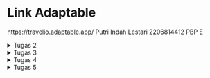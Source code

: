 <h1>Link Adaptable</h1>

https://travelio.adaptable.app/
Putri Indah Lestari
2206814412 
PBP E

<details>
<summary>Tugas 2</summary>
Implementasi Model-View-Template (MVT) pada Django
    
<h1>Jelaskan bagaimana cara kamu mengimplementasikan checklist di atas secara step-by-step (bukan hanya sekadar mengikuti tutorial)</h1>

Langkah 1: Membuat direktori dengan nama travelio di git dan menambahkan dependencies. Setelah itu saya membuat proyek Django dengan nama travelio dengan perintah django-admin startproject travelio .

Langkah 2: Membuat aplikasi main di proyek Django. Setelah menjalankan perintah di langkah 1, terbentuk direktori main. Lalu, jalankan python manage.py startapp main dan tambahkan 'main' ke list INSTALLED_APPS di settings.py (berdasarkan tutorial).
```python
INSTALLED_APPS = [
    'django.contrib.admin',
    'django.contrib.auth',
    'django.contrib.contenttypes',
    'main', 
    'django.contrib.sessions',
    'django.contrib.messages',
    'django.contrib.staticfiles',
]
```

Langkah 3: Routing di proyek dengan membuat berkas urls.py di direktori main.
```python
from django.urls import path
from main.views import show_main

app_name = 'main'

urlpatterns = [
    path('', show_main, name='show_main'),
]
```

Setelah itu, buka urls.py di direktori travelio. Import fungsi include from django.url agar adaptable bisa diakses.
```python
from django.contrib import admin
from django.urls import path
from django.urls import path, include


urlpatterns = [
    path('admin/', admin.site.urls),
    path('', include('main.urls')),
]
```

Langkah 4: Membuat model di aplikasi main dan mengisi dengan atribut name, amount, dan description, lalu migrasi model.
```python
from django.db import models

class Product(models.Model):
    name = models.CharField(max_length=255)
    amount = models.IntegerField()
    description = models.TextField()

```

Langkah 5: Mengimpor fungsi render di views.py dan menambahkan fungsi untuk dikembalikan ke template HTML.
```python
def show_main(request):
    context = {
        'name': 'Putri Indah Lestari',
        'class' : 'PBP E'
    }

    return render(request, "main.html", context)
```

Langkah 6: Melakukan git add commpit push di repositori travelio. Lalu, melakukan deployment aplikasi pada adaptable.

<h1>Buatlah bagan yang berisi request client ke web aplikasi berbasis Django beserta responnya dan jelaskan pada bagan tersebut kaitan antara urls.py, views.py, models.py, dan berkas html.</h1>

<h2>Bagan di bawah berisi request client ke web aplikasi berbasis Django. Panah yang mulai dari client menunjukan request client. Panah yang menuju client menunjukkan response.</h2>

[![Add-a-little-bit-of-body-text.png](https://i.postimg.cc/YqH85Q6T/Add-a-little-bit-of-body-text.png)](https://postimg.cc/jCMzNwkh)

<h1>Jelaskan mengapa kita menggunakan virtual environment? Apakah kita tetap dapat membuat aplikasi web berbasis Django tanpa menggunakan virtual environment?</h1>

Virtual environment adalah lingkungan isolasi dalam pengembangan softwase (web Django) yang tujuannya untuk:
- Isolasi dependensi: Venv memungkinkan mengelola dependensi proyek secara terpisah. Hal ini penting ketika kita bekerja pada proyek yang rawan terjadi konflik. 
- Keamanan: Venc dapat menghindari perubahan atau penyusupan berkas diluar kendali.
- Kontrol versi: Kita dapat membuat daftar dependensi proyek dan mengontrol versi yang digunakan untuk mereproduksi lingkungan pengembangan, uji, dan produksi.

Kita juga bisa membuat website berbasis Django tanpa venv, namun tidak dianjurkan karena tidak memiliki kelebihan-kelebihan di atas dan membuat pengerjaan menjadi lebih rumit. Maka dari itu, kita dianjurkan menggunakan venv dalam proyek pengembangan Django.

<h1>Jelaskan apakah itu MVC, MVT, MVVM dan perbedaan dari ketiganya.</h1>
MVC (Model View Controller), MVT (Model View Template), MVVM (Model View ViewModel) merupakan design arsitektur dalam pengembangan software. Berikut ini adalah penjelasan mengenai masing-masing pola dan perbedaannya:
1. Model View Controller (MVC)
- Model: Mengelola data aplikasi dan menjalankan logika bisnis.
- View: Menampilkan data dan informasi model ke pengguna 
- Controller: Menghubungkan dan mengontrol model dan view, mengatur alur aplikasi, dan menerima masukan pengguna.

2. Model View Template (MVT)
- Model: Mengelola data dan dan menjalankan logika bisnis.
- View: Menampilkan data ke pengguna.
- Template: Mengatur cara data yang ditampilkan dalam view. Berisi HTML yang bisa disisipkan data dari model.

3. Model View ViewModel (MVVM)
- Model: Mengelola data dan dan menjalankan logika bisnis.
- View: Menampilkan data ke pengguna.
- ViewModel: Perantara model dan view, mengubah data dari model jadi format yang bisa ditampilkan oleh view, menangani tindakan pengguna yang diteruskan ke model.

Perbedaan ketiganya adalah cara mengatur interaksi antara model, view, dan pengontrol. Di mana MVC merupakan pola yang sudah digunakan dalam berbagai kerangka kerja web, MVT adalah variasi Django dengan template untuk tampilan, sedangkan MVVM digunakan dalam pengembangan aplikasi desktop dan aplikasi berbasis interface yang kompleks.
</details>

<details>
<summary>Tugas 3</summary>
Implementasi Form dan Data Delivery pada Django
    
<h1>Apa perbedaan antara form POST dan form GET dalam Django?</h1>

- Form POST: Mengirim data melalui permintaan HTTP POST dengan mengirimkan formulir pendaftaran atau mengirim data yang akan disimpan ke server kemudian menerima kembali responsnya. Data yang dikirim melalui POST cenderung lebih aman karena tidak terlihat dalam URL (cocok untuk data sensitif, seperti password). 
POST tidak memiliki batasan ukuran data yang ketat, sehingga lebih cocok untuk mengirim data yang besar. 
- Form GET: Mengirim data melalui URL, yang terlihat dalam tautan dan biasanya digunakan untuk mengirim data yang tidak sensitif. 
GET memiliki batasan ukuran data yang lebih kecil, tergantung pada server dan browser. GET lebih tidak aman karena data dapat terlihat oleh siapa saja yang melihat URL dan dapat dibagikan sebagai tautan.

<h1>Apa perbedaan utama antara XML, JSON, dan HTML dalam konteks pengiriman data?</h1>

Dalam konteks pengiriman data, berikut adalah perbedaan utama dari XML, JSON, dan HTML:
- XML (eXtensible Markup Language): XML adalah format teks yang digunakan untuk menyusun dan mengirim data dalam struktur hierarkis/pohon. Biasanya digunakan untuk menyimpan dan berbagi data antar aplikasi, seperti web service dan pembuatan dokumen. XML bisa digunakan dalam C++, Java, atau Python. Kesimpulannya, XML fokus pada struktur data.

- JSON (JavaScript Object Notation): JSON adalah format teks yang mudah dibaca manusia maupun mesin yang digunakan untuk pertukaran data. JSON memiliki struktur data yang mirip objek JavaScript dan sering digunakan dalam pengembangan web dan API. Kesimpulannya, JSON fokus mentransfer data dengan struktur yang mudah dibaca.

- HTML (HyperText Markup Language): HTML adalah bahasa markup untuk membuat aplikasi dan halaman web. HTML digunakan untuk menampilkan data, mengubah teks menjadi gambar, dan bagaimana dokumen diakses di browser. Tetapi, HTML tidak dirancang untuk pertukaran data melalui jaringan seperti XML atau JSON. Kesimpulannya, HTML fokus bagaimana penyajian data.

<h1>Mengapa JSON sering digunakan dalam pertukaran data antara aplikasi web modern?</h1>

JSON sering digunakan dalam pertukaran daya antara aplikasi dan web modern karena sifatnya yang:

- Ringan: JSON adalah format teks yang ringan, mudah dibaca, mudah dikirim, dan efisien untuk aplikasi web.

- Mudah Dibaca: JSON mudah dibaca oleh bahasa manusia dan komputer, sehingga mudah untuk dipahami dan dimanipulasi datanya.

- Bahasa Agnostik: JSON dapat digunakan dengan berbagai bahasa pemrograman. Hal ini berguna dalam pertukaran data antar platform.

- Struktur Data Sederhana: JSON memiliki struktur data yang sederhana dan mudah dipahami, tidak seperti format lainnya.

- Fleksibilitas dalam Representasi Data: JSON memungkinkan representasi fleksibel dari berbagai jenis data seperti tipe data string dan integer, serta struktur yang lebih kompleks seperti objek dan array.

<h1> Jelaskan bagaimana cara kamu mengimplementasikan checklist di atas secara step-by-step (bukan hanya sekadar mengikuti tutorial).</h1>

a. Buat Input Form untuk Menambahkan Objek pada App Sebelumnya
- Langkah pertama membuat berkas baru di direktori main (forms.py) yang berisi:
```python
from django.forms import ModelForm
from main.models import Product

class ProductForm(ModelForm):
    class Meta:
        model = Product
        fields = ["name", "amount", "description"]
```
- Modifikasi (views.py) dengan mengimport modul dan fungsi create_product
```python
def create_product(request):
    form = ProductForm(request.POST or None)

    if form.is_valid() and request.method == "POST":
        form.save()
        return HttpResponseRedirect(reverse('main:show_main'))

    context = {'form': form}
    return render(request, "create_product.html", context)
```
- Mengubah fungsi show_main
- Menambahkan path di bawah ke urlpattern
```python
path('create-product', create_product, name='create_product'),
```
- Membuat berkas HTML (create_product.html) di direktori main/templates yang berisi:
```html
{% extends 'base.html' %} 

{% block content %}
<h1>Add New Product</h1>

<form method="POST">
    {% csrf_token %}
    <table>
        {{ form.as_table }}
        <tr>
            <td></td>
            <td>
                <input type="submit" value="Add Product"/>
            </td>
        </tr>
    </table>
</form>

{% endblock %}
```
b. Menambahkan 5 Fungsi Views (melihat objek yang sudah ditambahkan).
- Dengan format HTML, XML, JSON, XML by ID, dan JSON by ID.
- Import
```python
from django.http import HttpResponseRedirect
from main.forms import ProductForm
from django.urls import reverse
from main.models import Product
from django.http import HttpResponse
from django.core import serializers
```
- Buat fungsi create_product untuk menampilkan data produk di HTML.
- Megubah fungsi show_main pada berkas views.py
```python
def show_main(request):
    products = Product.objects.all()

    context = {
        'name': 'Putri Indah Lestari', # Nama kamu
        'class': 'PBP E', # Kelas PBP kamu
        'products': products
    }

    return render(request, "main.html", context)
```
- Menambah fungsi show_xml dan show_json untuk mengembalikan data dalam bentuk XML dan JSON
```python
def show_xml(request):
    data = Product.objects.all()
    return HttpResponse(serializers.serialize("xml", data), content_type="application/xml")

def show_json(request):
    data = Product.objects.all()
    return HttpResponse(serializers.serialize("json", data), content_type="application/json")
```
- Menambah fungsi show_xml_by_id dan show_json_by_id
```python
def show_xml_by_id(request, id):
    data = Product.objects.filter(pk=id)
    return HttpResponse(serializers.serialize("xml", data), content_type="application/xml")

def show_json_by_id(request, id):
    data = Product.objects.filter(pk=id)
    return HttpResponse(serializers.serialize("json", data), content_type="application/json")
```
c. Membuat Routing URL Tiap Views 
- Import fungsi ke urls.py di folder main yang sudah dibuat di atas
```python
from main.views import show_main, create_product, show_xml, show_json, show_xml_by_id, show_json_by_id
```
- Tambahkan path ke urlpatterns untuk akses fungsi yang sudah diimpor.

d. Mengakses URL dengan Postman
- Send request dengan method get di Postman pakai:
- http://localhost:8000
  [![Screenshot-2023-09-18-141442.png](https://i.postimg.cc/rmt7HcC7/Screenshot-2023-09-18-141442.png)](https://postimg.cc/mzBdcvnS)

  [![Screenshot-2023-09-20-091821.png](https://i.postimg.cc/HWZ6kSw2/Screenshot-2023-09-20-091821.png)](https://postimg.cc/qgKsmxZh)

  [![Screenshot-2023-09-20-091833.png](https://i.postimg.cc/5NQSNfN4/Screenshot-2023-09-20-091833.png)](https://postimg.cc/3d7vt5vV)

  [![Screenshot-2023-09-20-091847.png](https://i.postimg.cc/VNgjH64R/Screenshot-2023-09-20-091847.png)](https://postimg.cc/mcczPTvz)

  [![Screenshot-2023-09-20-091856.png](https://i.postimg.cc/Y9S1cHsw/Screenshot-2023-09-20-091856.png)](https://postimg.cc/WDQDrQV9)
  
- http://localhost:8000/xml
  [![Screenshot-2023-09-18-141548.png](https://i.postimg.cc/1tpJ6zKR/Screenshot-2023-09-18-141548.png)](https://postimg.cc/WF1GcTKx)
  
- http://localhost:8000/xml/1
  [![Screenshot-2023-09-18-141717.png](https://i.postimg.cc/LXdxnPL0/Screenshot-2023-09-18-141717.png)](https://postimg.cc/CZNG2zvj)
  
- http://localhost:8000/json
  [![Screenshot-2023-09-18-141744.png](https://i.postimg.cc/WbsfG0KB/Screenshot-2023-09-18-141744.png)](https://postimg.cc/Wtfnjqs8)
  
- http://localhost:8000/json/1
  [![Screenshot-2023-09-18-141803.png](https://i.postimg.cc/jS5g9tRv/Screenshot-2023-09-18-141803.png)](https://postimg.cc/3dsF0M4D)

e. BONUS
- Menambahkan kode di bawah pada main.html
  [![Screenshot-2023-09-19-141818.png](https://i.postimg.cc/kXPKBtwL/Screenshot-2023-09-19-141818.png)](https://postimg.cc/SjVJPRBG)
  
```html
<h2>{{ products.count }} saved item(s) in this app</h2>
```
</details>

<details>
<summary>Tugas 4</summary>
Implementasi Autentikasi, Session, dan Cookies pada Django

<h1>Apa itu Django UserCreationForm, dan jelaskan apa kelebihan dan kekurangannya?</h1>

Django UserCreationForm merupakan formulir bawaan Django untuk mempermudah pembuatan akun pengguna dalam aplikasi web dengan Django. Berikut kelebihan dan kekurangannya:

a. Kelebihan
- Tidak rumit dalam proses pendaftarannya karena mudah digunakan
- Memiliki validasi bawaan untuk memastikan data pengguna sesuai dengan persyaratan yang ditentukan.
- Form berintegrasi langsung dengan sistem otentikasi sehingga pengguna yang terdaftar mudah mengakses web.

b. Kekurangan
- Kurang fleksibel ketika menyesuaikan atribut tambahan pada model pengguna.
- Tampilan interface harus disesuaikan supaya lebih menarik.

<h1>Apa perbedaan antara autentikasi dan otorisasi dalam konteks Django, dan mengapa keduanya penting?</h1>

Autentikasi dan Otorisasi penting karena keduanya membantu melindungi keamanan dan integritas webyang kita buat. Autentikasi dapat memastikan hanya pengguna terdaftar yang dapat mengakses web, sedangkan Otorisasi akan mengontrol atau membatasi akses ke bagian sensitif web.

Perbedaannya adalah:

a. Autentikasi: Proses verifikasi identitas pengguna dengan memeriksa nama pengguna dan kata sandi yang dimasukkan. Lalu sistem akan memastikan hanya pengguna terdaftar yang dapat login atau mengakses web.

b. Otorisasi: Proses yang menentukan apa yang diizinkan atau dilarang bagi pengguna yang telah terautentikasi. Hal ini dilakukan untuk membatasi akses ke bagian sensitif web.

<h1>Apa itu cookies dalam konteks aplikasi web, dan bagaimana Django menggunakan cookies untuk mengelola data sesi pengguna?</h1>

Cookies adalah sepotong data kecil yang dikirim server ke browser web pengguna lalu browser akan menyimpan cookie tersebut dan mengirimkannya kembali ke server yang sama dengan permintaan selanjutnya.

Django menggunakan cookies untuk menyimpan dan mengelola data sesi pengguna, seperti preferensi atau status login. Data ini akan disimpan di server dan diidentifikasi oleh ID sesi di dalam cookie. Jadi, setiap pengguna berhasil login, Django akan membuat cookie sesi unik untuk pengguna tersebut. Cookie ini berisi ID sesi yang digunakan oleh Django untuk mengidentifikasi pengguna.

<h1>Apakah penggunaan cookies aman secara default dalam pengembangan web, atau apakah ada risiko potensial yang harus diwaspadai?</h1>

Secara default pengembangan web, penggunaan cookies aman dan sangat bermanfaat jika dikelola dengan baik. Namun, kita juga harus waspada karena cookies berpotensi melacak perilaku pengguna dan mengumpulkan informasi pribadi, data login, dan riwayat pencarian. Kalau webnya rentan, penyerang akan memanipulasi dan mengambil alih sesi pengguna. Hal ini akan mengancam keamanan data dan informasi pengguna.

Untuk itu, kita dapat meminimalisir risiko dengan menggunakan HTTPS untuk melindungi cookie dari peretas, menerapkan kebijakan privasi agar pengguna paham bagaimana data mereka digunakan, dan menghapus cookies yang tidak diperlukan secara teratur. 

<h1>Jelaskan bagaimana cara kamu mengimplementasikan checklist di atas secara step-by-step (bukan hanya sekadar mengikuti tutorial).</h1>
Langkah 1: Implementasi fungsi registrasi, login, dan logout dengan menambahkan import di views.py dalam direktori main.

```python
from django.shortcuts import redirect
from django.contrib.auth.forms import UserCreationForm
from django.contrib import messages  
```

lalu membuat fungsi register dengan parameter request.
```python
def register(request):
    form = UserCreationForm()

    if request.method == "POST":
        form = UserCreationForm(request.POST)
        if form.is_valid():
            form.save()
            messages.success(request, 'Your account has been successfully created!')
            return redirect('main:login')
    context = {'form':form}
    return render(request, 'register.html', context)
```

kemudian membuat register.html di main/templates seperti ini.
```html
{% extends 'base.html' %}

{% block meta %}
    <title>Register</title>
{% endblock meta %}

{% block content %}  

<div class = "login">
    
    <h1>Register</h1>  

        <form method="POST" >  
            {% csrf_token %}  
            <table>  
                {{ form.as_table }}  
                <tr>  
                    <td></td>
                    <td><input type="submit" name="submit" value="Daftar"/></td>  
                </tr>  
            </table>  
        </form>

    {% if messages %}  
        <ul>   
            {% for message in messages %}  
                <li>{{ message }}</li>  
                {% endfor %}  
        </ul>   
    {% endif %}

</div>  

{% endblock content %}
```

lalu import fungsi register ke urls.py dan menambahkan path url ke urlpatterns.
```python
from main.views import register
```
```python
path('register/', register, name='register'),
```

Langkah 2: Implementasi fungsi login_user di views.py (import authenticate terlebih dahulu)
```python
from django.contrib.auth import authenticate, login
```

```python
def login_user(request):
    if request.method == 'POST':
        username = request.POST.get('username')
        password = request.POST.get('password')
        user = authenticate(request, username=username, password=password)
        if user is not None:
            login(request, user)
            return redirect('main:show_main')
        else:
            messages.info(request, 'Sorry, incorrect username or password. Please try again.')
    context = {}
    return render(request, 'login.html', context)
```

kemudian membuat login.html di main/templates
```html
{% extends 'base.html' %}

{% block meta %}
    <title>Login</title>
{% endblock meta %}

{% block content %}

<div class = "login">

    <h1>Login</h1>

    <form method="POST" action="">
        {% csrf_token %}
        <table>
            <tr>
                <td>Username: </td>
                <td><input type="text" name="username" placeholder="Username" class="form-control"></td>
            </tr>
                    
            <tr>
                <td>Password: </td>
                <td><input type="password" name="password" placeholder="Password" class="form-control"></td>
            </tr>

            <tr>
                <td></td>
                <td><input class="btn login_btn" type="submit" value="Login"></td>
            </tr>
        </table>
    </form>

    {% if messages %}
        <ul>
            {% for message in messages %}
                <li>{{ message }}</li>
            {% endfor %}
        </ul>
    {% endif %}     
        
    Don't have an account yet? <a href="{% url 'main:register' %}">Register Now</a>

</div>

{% endblock content %}
```

jangan lupa import login_user dan tambahkan urlpatterns
```python
from main.views import login_user
```
```python
path('login/', login_user, name='login'),
```

Langkah 3: Implementasi fungsi logout di views.py, diawali dengan membuat fungsi logout_user dengan parameter request dan import juga.
```python
def logout_user(request):
    logout(request)
    return redirect('main:login')
```

```python
from django.contrib.auth import logout
```

lalu menambahkan button logout di main.html
```html
<a href="{% url 'main:logout' %}">
        <button>
            Logout
        </button>
    </a>
```

tahap terakhir, buka urls.py dan import fungsi logout_user di atas dan menambahkan path di urlpatterns
```python
from main.views import logout_user
```
```python
path('logout/', logout_user, name='logout'),
```

Langkah 4: Buat 2 akun dengan 3 dummy data
- Menjalankan python manage.py runserver pada direktori lokal. 
- Buka http://localhost:8000/, lalu register dengan username vina_voli dan rifda. 
- Setelah akun berhasil dibuat, login pada masing-masing akun, lalu saya menambahkan tiga dummy data dengan klik tombol Add New Product.

Langkah 5: Menghubungkan model item dengan user. Pertama membuka models.py di main dan import user.
```python
from django.contrib.auth.models import User
```

lalu menambahkan model product 
```python
class Product(models.Model):
    user = models.ForeignKey(User, on_delete=models.CASCADE)
```

kemudian mengubah bagian if pada fungsi create_product di views.py
```python
def create_product(request):
    form = ProductForm(request.POST or None)

    if form.is_valid() and request.method == "POST":
        product = form.save(commit=False)
        product.user = request.user
        product.save()
        return HttpResponseRedirect(reverse('main:show_main'))
```

lalu mengubah variabel product di show_main agar produk yang ditampilkan sesuai dengan pengguna yang sedang login
```python
def show_main(request):
    products = Product.objects.filter(user=request.user)
```

lalu jalankan python manage.py makemigration dan python manage.py migrate karena saya memodifikasi model.

Langkah 6: Menampilkan detail pengguna yang log in dengan mengganti value name pada fungsi show_main di views.py menjadi
```python
def show_main(request):
    products = Product.objects.filter(user=request.user)

    context = {
        'name': request.user.username,

    }
```

lalu, menerapkan cookies untuk data last login di halaman main dengan cara mengimpor di views.py
```python
import datetime
from django.http import HttpResponseRedirect
from django.urls import reverse
```

saya juga menambahkan cookie last_login untuk melihat terakhir kali login pengguna
```python
if user is not None:
    login(request, user)
    response = HttpResponseRedirect(reverse("main:show_main")) 
    response.set_cookie('last_login', str(datetime.datetime.now()))
    return response
```

tambahkan juga pada fungsi logout_user dan fungsi show_main
```python
def logout_user(request):
    logout(request)
    response = HttpResponseRedirect(reverse('main:login'))
    response.delete_cookie('last_login')
    return response
```

```python
def show_main(request):
    products = Product.objects.filter(user=request.user)

    context = {
        'name': request.user.username,
        'class': 'PBP E', # Kelas PBP kamu
        'products': products,
        'last_login': request.COOKIES['last_login'],
    }

    return render(request, "main.html", context)

```

jangan lupa menambah baris kode berikut di main.html untuk melihat data last login
```html
<h5>Sesi terakhir login: {{ last_login }}</h5>
```

<h1>BONUS</h1>
Implementasi bonus dengan membuat tiga fungsi berikut di views.py

```python
def add_amount(request, id):
    product = get_object_or_404(Product, pk=id)
    if product.amount >= 0:
        product.amount += 1
        product.save()
    return HttpResponseRedirect(reverse('main:show_main'))

def decrement_amount(request, id):
    product = get_object_or_404(Product, pk=id)
    if product.amount > 0:
        product.amount -= 1
        product.save()
    return HttpResponseRedirect(reverse('main:show_main'))

def delete_product(request, id):
    product = get_object_or_404(Product, pk=id)
    if product.user == request.user:
        product.delete()
    return HttpResponseRedirect(reverse('main:show_main'))
```

lalu tambahkan pathnya juga di urls.py.
```python
path('increment-amount/<int:id>/', add_amount, name='increment_amount'),
path('decrement-amount/<int:id>/', decrement_amount, name='decrement_amount'),
path('delete-product/<int:id>/', delete_product, name='delete_product'),
```

dan jangan lupa impor add_amount, decrement_amount, delete_product.

<h2>Tampilannya sebagai berikut</h2>

[![Screenshot-2023-09-26-155136.png](https://i.postimg.cc/4dcmsbZN/Screenshot-2023-09-26-155136.png)](https://postimg.cc/1n99KFfL)

</details>

<details>
<summary>Tugas 5</summary>
Desain Web menggunakan HTML, CSS dan Framework CSS

<h1>Jelaskan manfaat dari setiap element selector dan kapan waktu yang tepat untuk menggunakannya.</h1>

Element selector memilih elemen HTML berdasarkan nama tag yang sebaiknya digunakan ketika kita ingin menerapkan gaya yang konsisten dan seragam untuk elemen yang sama di seluruh halaman web. 
Contohnya, selector p akan memilih semua elemen <p> di dokumen. 

Element selector berguna untuk mengatur gaya umum untuk elemen tertentu, seperti ukuran font, margin, warna font, padding, dll. 

<h1>Jelaskan HTML5 Tag yang kamu ketahui.</h1>

HTML Tag merupakan emelen dasar yang berisi instruksi ke browser bagaimana menampilkan konten dalam pembuatan halaman web. HTML5 merupakan versi terbaru dan lebih lengkap dari HTML untuk mengembangkan halaman web yang lebih modern. Beberapa di antaranya:
1. '<nav>' : Untuk mengelompokkan tautan navigasi.
2. '<video>': Untuk menampilkan dan memutar video di halaman web.
3. '<time>':  Untuk menunjukkan tanggal atau waktu dalam format tertentu.
4. '<details>' dan '<summary>': Untuk membuat konten yang dapat dibuka dan ditutup, seperti yang saya gunakan pada tugas ini.
5. '<audio>' : Untuk menampilkan dan memutar audio di halaman web.
6. '<canvas>' : Menentukan area grafis yang dapat digambar dengan menggunakan skrip (biasanya JavaScript), seperti membuat grafik, animasi, game, dll.
7. '<figure>' : Menentukan konten mandiri yang biasanya memiliki keterangan, seperti gambar, diagram, kutipan, dll.
8. '<article>' : Menentukan konten mandiri yang dapat berdiri sendiri atau didistribusikan secara terpisah, seperti artikel blog, berita, komentar, dll.

<h1>Jelaskan perbedaan antara margin dan padding.</h1>
Margin dan Padding merupakan konsep dalam CSS untuk mengatur tata letak dan tampilan pada elemen html di web. Secara garis besar, margin mengatur ruang di luar batas elemen (border), sementara padding mengatur ruang di dalam batas elemen (border):

a. MARGIN
- Untuk mengatur jarak antar elemen di sekitarnya/ diluar kontainer yang mengelilinginya, contoh: mengatur jarak antara satu kotak dengan kotak lain.
- Tidak memiliki background color.

b. PADDING
- Untuk mengatur jarak antar elemen dalam kontainer/border yang mengelilinginya, contoh: mengatur jarak antara isi sebuah kotak dengan batas kotak itu sendiri.
- Bisa memiliki background color.

<h1>Jelaskan perbedaan antara framework CSS Tailwind dan Bootstrap. Kapan sebaiknya kita menggunakan Bootstrap daripada Tailwind, dan sebaliknya?</h1>

Berikut adalah perbedaan antara framework CSS Tailwind dan Bootstrap:

a. CSS Tailwind
- Framework yang menyediakan kelas utilitas yang dapat diterapkan langsung pada elemen HTML untuk mengatur tampilan elemen dengan menggabungkan kelas-kelas untuk membuat sesuai kebutuhan.
- Sangat fleksibel, tapi untuk customize tampilan yang detail perlu menuliskan banyak kelas.
- Memiliki kode yang lebih ringan kalau kita hanya menggunakan kelas yang diperlukan sehingga ukurannya kecil dan waktu untuk memuatnya lebih cepat.

b. Bootstrap
- Komponen UI sudah dirancang, tinggal menggabungkan komponen Bootstrap langsung tanpa menulis kode CSS tambahan.
- Lebih cocok dalam pembuatan proyek dengan design yang berbeda.
- Memiliki lebih banyak kode CSS sehingga perlu ukuran yang besar dan waktu yang lama.

Sebaiknya kita menggunakan Tailwind saat ingin customize desain yang unik dan mendetail, ingin menghindari default style dari Bootstrap, ini juga digunakan kalau kita mengerti tentang CSS dengan baik.
Penggunaan Bootstrap sebaiknya digunakan ketika ingin desain yang siap pakai dan cepat, tidak keberatan menggunakan style default Bootstap. Biasanya digunakan ketika kita tidak memiliki pengetahuan dan pengalaman terkait desain UI.

<h1>Implementasi Checklist</h1>

Langkah 1: Saya melakukan kustomisasi desain dengan menggunakan CSS framework yaitu Bulma. Pertama-tama saya melakukan instalasi Bulma  
```html
<!-- Bulma Version 0.9.x-->
        <link rel="stylesheet" href="https://unpkg.com/bulma@0.9.4/css/bulma.min.css" />
        <link rel="stylesheet" type="text/css" href="../css/login.css">
        <link rel="stylesheet" href="https://cdn.jsdelivr.net/npm/bulma@0.9.4/css/bulma.min.css">
        <link href="https://cdn.jsdelivr.net/npm/bootstrap@5.3.2/dist/css/bootstrap.min.css" rel="stylesheet" integrity="sha384-T3c6CoIi6uLrA9TneNEoa7RxnatzjcDSCmG1MXxSR1GAsXEV/Dwwykc2MPK8M2HN" crossorigin="anonymous">
        <script src="https://code.jquery.com/jquery-3.6.0.min.js" integrity="sha384-KyZXEAg3QhqLMpG8r+J4jsl5c9zdLKaUk5Ae5f5b1bw6AUn5f5v8FZJoMxm6f5cH1" crossorigin="anonymous"></script>
        <script src="https://cdn.jsdelivr.net/npm/@popperjs/core@2.11.8/dist/umd/popper.min.js" integrity="sha384-I7E8VVD/ismYTF4hNIPjVp/Zjvgyol6VFvRkX/vR+Vc4jQkC+hVqc2pM8ODewa9r" crossorigin="anonymous"></script>
        <script src="https://cdn.jsdelivr.net/npm/bootstrap@5.3.2/dist/js/bootstrap.min.js" integrity="sha384-BBtl+eGJRgqQAUMxJ7pMwbEyER4l1g+O15P+16Ep7Q9Q+zqX6gSbd85u4mG4QzX+" crossorigin="anonymous"></script>
```

Langkah 2: Kustomisasi Login Page

```html
<style>
    /* Menggunakan font Pacifico untuk judul */
    h3.title.has-text-black {
        font-family: 'Nunito', cursive;
    }
</style>
<body>
    <section class="hero is-success is-fullheight" style="background-image: url(https://i.ibb.co/brZrkFg/awan.jpg); background-size: cover; background-position: center;">
        <div class="hero-body">
            <div class="container has-text-centered">
                <div class="column is-4 is-offset-4">
                    <h3 class="title has-text-black">Travelio Login</h3>
                    <hr class="login-hr">
                    <p class="subtitle has-text-black">Please login to proceed.</p>
                    <div class="box">
                        <figure class="avatar">
                            <img src="https://i.postimg.cc/3NjHqRgd/Untitled-design.png">
                        </figure>
                        <form method="POST" action="">
                            {% csrf_token %}
                            <div class="field">
                                <div class="control">
                                    <input class="input is-large" type="text" name="username" placeholder="Username" autofocus="" class="form-control">
                                </div>
                            </div>

                            <div class="field">
                                <div class="control">
                                    <input class="input is-large" type="password" name="password" placeholder="Your Password" class="form-control">
                                </div>
                            </div>
                            <div class="field">
                                <label class="checkbox">
                    <div class="level-item has-text-centered">
                        <div>
                          <a href="{% url 'main:register' %}">Register Now</a>
                        </div>
                      </div>
                </label>
                            </div>
                            <button class="button is-block is-info is-large is-fullwidth" type="submit" value="Login">Login <i class="fa fa-sign-in" aria-hidden="true"></i></button>
                        </form>
                        {% if messages %}
                            <ul>
                                {% for message in messages %}
                                    <li>{{ message }}</li>
                                {% endfor %}
                            </ul>
                        {% endif %}    
                        
                    </div>
                    <p class="has-text-grey">
                        <a href="../">Sign Up</a> &nbsp;·&nbsp;
                        <a href="../">Forgot Password</a> &nbsp;·&nbsp;
                        <a href="../">Need Help?</a>
                    </p>
                </div>
            </div>
        </div>
    </section>
    <script async type="text/javascript" src="../js/bulma.js"></script>
</body>
```

Langkah 3: Kustomisasi Register Page

```html
<body>
    <section class="container" style="background-image: url(https://i.ibb.co/brZrkFg/awan.jpg); background-size: cover; background-position: center;">
      <div class="columns is-multiline">
        <div class="column is-8 is-offset-2 register">
          <div class="columns">
            <div class="column left">
              <h1 class="title is-1">Travelio</h1>
              <h2 class="subtitle colored is-4">Explore unforgettable adventures worldwide, discover amazing destinations, and plan your dream journey with us today! 
              </h2>
            </div>
            <div class="column right has-text-centered">
              <h1 class="title is-4">Sign up today</h1>
              <p class="description">Create your account by filling the form below</p>
              <form method="POST" action="{% url 'main:register' %}">
                {% csrf_token %}
                <div class="field">
                  <div class="control">
                    <input class="input is-medium" type="text" placeholder="Username" id="Username" name="username">
                  </div>
                </div>

                <div class="field">
                  <div class="control">
                    <input class="input is-medium" type="password" placeholder="Password"  id="Password" name="password">
                  </div>
                </div>
                <div class="field">
                    <div class="control">
                      <input class="input is-medium" type="password" placeholder="Confirm password"  id="confirm_password" name="confirm_password">
                    </div>
                  </div>
                <button class="button is-block is-primary is-fullwidth is-medium" value="Daftar">Submit</button>
                <br />
                <small><em>Already have an account?<a href="{% url 'main:login' %}">Login</a></em></small>
              </form>
            {% if messages %}  
                <ul>   
                    {% for message in messages %}  
                        <li>{{ message }}</li>  
                    {% endfor %}  
                </ul>   
            {% endif %}

            </div>
          </div>
        </div>
        <div class="column is-8 is-offset-2">
          <br>
          <nav class="level">
            <div class="level-left">
              <div class="level-item">
                <span class="icon">
                  <i class="fab fa-twitter"></i>
                </span> &emsp;
                <span class="icon">
                  <i class="fab fa-facebook"></i>
                </span> &emsp;
                <span class="icon">
                  <i class="fab fa-instagram"></i>
                </span> &emsp;
                <span class="icon">
                  <i class="fab fa-github"></i>
                </span> &emsp;
                <span class="icon">
                  <i class="fas fa-envelope"></i>
                </span>
              </div>
            </div>
            <div class="level-right">
              <small class="level-item" style="color: var(--textLight)">
                &copy; Putri Indah Lestari
              </small>
            </div>
          </nav>
        </div>
      </div>
    </section>
  </body>
  <style>
    :root {
      --brandColor: hsl(166, 67%, 51%);
      --background: rgb(247, 247, 247);
      --textDark: hsla(0, 0%, 0%, 0.66);
      --textLight: hsla(0, 0%, 0%, 0.33);
    }

    body {
      background: var(--background);
      height: 100vh;
      color: var(--textDark);
    }

    .field:not(:last-child) {
      margin-bottom: 1rem;
    }

    .register {
      margin-top: 10rem;
      background: white;
      border-radius: 10px;
    }

    .left,
    .right {
      padding: 4.5rem;
    }

    .left {
      border-right: 5px solid var(--background);
    }

    .left .title {
      font-weight: 800;
      letter-spacing: -2px;
    }

    .left .colored {
      color: var(--brandColor);
      font-weight: 500;
      margin-top: 1rem !important;
      letter-spacing: -1px;
    }

    .left p {
      color: var(--textLight);
      font-size: 1.15rem;
    }

    .right .title {
      font-weight: 800;
      letter-spacing: -1px;
    }

    .right .description {
      margin-top: 1rem;
      margin-bottom: 1rem !important;
      color: var(--textLight);
      font-size: 1.15rem;
    }

    .right small {
      color: var(--textLight);
    }

    input {
      font-size: 1rem;
    }

    input:focus {
      border-color: var(--brandColor) !important;
      box-shadow: 0 0 0 1px var(--brandColor) !important;
    }

    .fab,
    .fas {
      color: var(--textLight);
      margin-right: 1rem;
    }

  </style>
```

Langkah 4: Kustomisasi Main Page

```html
<body>
    <section class="hero is-info is-fullheight"style="background-image: url(https://i.ibb.co/brZrkFg/awan.jpg); background-size: cover; background-position: center;">
        <div class="hero-head">
            <nav class="navbar">
                <div class="container">
                    <div class="navbar-brand">
                        <a class="navbar-item" href="../">
                            <img src="https://i.postimg.cc/3NjHqRgd/Untitled-design.png" alt="Logo">
                        </a>
                        <span class="navbar-burger burger" data-target="navbarMenu">
                            <span></span>
                            <span></span>
                            <span></span>
                        </span>
                    </div>
                    <div id="navbarMenu" class="navbar-menu">
                        <div class="navbar-end">
                            <span class="navbar-item">
                                <a class="button is-white is-outlined" href="{% url 'main:logout' %}">
                                    <span class="icon">
                                        <i class="fa fa-github"></i>
                                    </span>
                                    <span>Logout</span>
                                </a>
                            </span>
                        </div>
                    </div>
                </div>
            </nav>
            </div>

            <div class="hero-body">
                <div class="container has-text-centered">
                    <div class="column is-full">
                        <h1 class="title text-black">
                            Travelio
                        </h1>
                        <h2 class="subtitle text-black">
                            Explore unforgettable adventures worldwide, discover amazing destinations, and plan your dream journey with us today! 
                        </h2>
                        <section class="section">
                            <div class="container">
                                <h7 class="title has-text-black is-size-5">
                                    {{ products.count }} saved item(s) in this app</h7>
                                <div class="table-container">
                                    <table class="custom-table is-striped is-narrow is-hoverable is-fullwidth">
                                        <style>
                                            table {
                                                width: 100%;
                                            }
                                        
                                            .custom-table {
                                                background-color: #754747; 
                                                border-collapse: collapse;
                                                border-radius: 7px; 
                                                overflow: hidden;
                                                margin-bottom: 30px; 
                                            }
                                        
                                            .custom-table th, .custom-table td {
                                                border: 1px solid #5d4848; 
                                                padding: 8px;
                                                text-align: center;
                                            }
                                        
                                            .custom-table th {
                                                background-color: #cbacac; 
                                                border: #574040;
                                            }
                                        
                                            .custom-table tr {
                                                background-color: #d0b1b1;
                                                border: 1px solid #958787; 
                                            }
                                            .custom-table tbody tr:last-child {
                                                background-color: #97afc8;
                                            }

                                            .button.is-small {
                                                margin-right: 10px; 
                                            }

    
                                        </style>
                                        <thead class="is-justify-content-center">
                                            <tr>
                                                <th>Name</th>
                                                <th>Amount</th>
                                                <th>Description</th>
                                                <th>Action</th>
                                            </tr>
                                        </thead>
                                        <tbody>
                                            {% for product in products %}
                                            <tr>
                                                <td>{{product.name}}</td>
                                                <td>
                                                    {{ product.amount }}
                                                    <div class="field is-grouped is-justify-content-center">
                                                        <div class="control">
                                                            <a href="{% url 'main:add_amount' product.id %}" class="button is-small">+</a>
                                                        </div>
                                                        <div class="control">
                                                            <a href="{% url 'main:decrement_amount' product.id %}" class="button is-small">-</a>
                                                        </div>
                                                    </div>
                                                </td>
                                                <td>{{product.description}}</td>
                                                <td>
                                                    <a href="{% url 'main:delete_product' product.id %}" class="button is-danger">Delete</a>
                                                    <a href="{% url 'main:edit_product' product.pk %}" class="button is-info">Edit</a>
                                                </td>
                                            </tr>
                                            {% endfor %}
                                        </tbody>
                                    </table>
                                    <div class="container">
                                        <h5 class="title has-text-black is-size-5">Last login session: {{ last_login }}</h5>
                                    
                                        <a href="{% url 'main:create_product' %}" class="button is-success">
                                            Add New Product
                                        </a>
                                    
                                        <a href="{% url 'main:logout' %}" class="button is-danger">
                                            Logout
                                        </a>
                                    </div>
                                    
                                </div>
                            </div>
                        </section>
                        
                        </div>
                    </div>
                </div>
            </div>

    </section>
    <script async type="text/javascript" src="../js/bulma.js"></script>
</body>
```

Langkah 5: Kustomisasi Add New Product dan Edit Product Page
```html
<body class="bg-yellow-50">
    <div class="container my-10 shadow-lg rounded-lg p-8 divide-y bg-gray-100">
      <h1 class="text-xl font-bold text-center text-red-800 text-firebrick">Add New Destination</h1>
      <form method="POST" class="mt-4">
        {% csrf_token %}
        <table class="w-full">
          {{ form.as_table }}
          <tr>
            <td class="py-3"></td>
            <td class="py-3">
              <div class="flex items-center space-x-4">
                <input type="submit" value="Add Product"
                class="w-full bg-black text-white font-bold py-2 px-4 rounded hover:bg-gray-900 focus:outline-none focus:ring-green-500 px-3 py-2" />
              </div>
            </td>
          </tr>
        </table>
      </form>
    </div>
</body>
```

```html
<body class="bg-yellow-50">
    <div class="container my-10 shadow-lg rounded-lg p-8 divide-y bg-gray-100">
      <h1 class="text-xl font-bold text-center text-red-800 text-firebrick">Edit Destination</h1>
      <form method="POST" class="mt-4">
        {% csrf_token %}
        <table class="w-full">
          {{ form.as_table }}
          <tr>
            <td class="py-3"></td>
            <td class="py-3">
              <div class="flex items-center space-x-4">
                <input type="submit" value="Edit Product"
                class="w-full bg-black text-white font-bold py-2 px-4 rounded hover:bg-gray-900 focus:outline-none focus:ring-green-500 px-3 py-2" />              </div>
            </td>
          </tr>
        </table>
      </form>
    </div>
</body>
```

<h1>BONUS</h1>
Membedakan warna tabel paling terakhir.

```html
<table class="custom-table is-striped is-narrow is-hoverable is-fullwidth">
    <style>
        table {
            width: 100%;
        }
    
        .custom-table {
            background-color: #754747; 
            border-collapse: collapse;
            border-radius: 7px; 
            overflow: hidden;
            margin-bottom: 30px; 
        }
    
        .custom-table th, .custom-table td {
            border: 1px solid #5d4848; 
            padding: 8px;
            text-align: center;
        }
    
        .custom-table th {
            background-color: #cbacac; 
            border: #574040;
        }
    
        .custom-table tr {
            background-color: #d0b1b1;
            border: 1px solid #958787; 
        }
        .custom-table tbody tr:last-child {
            background-color: #97afc8;
        }
        .button.is-small {
            margin-right: 10px; 
        }
```
    
</details>

